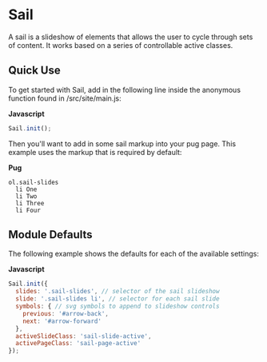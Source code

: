 # Sail

A sail is a slideshow of elements that allows the user to cycle through sets of content. It works based on a series of controllable active classes.

## Quick Use

To get started with Sail, add in the following line inside the anonymous function found in /src/site/main.js:

**Javascript**

```js
Sail.init();
```

Then you'll want to add in some sail markup into your pug page. This example uses the markup that is required by default:

**Pug**

```pug
ol.sail-slides
  li One
  li Two
  li Three
  li Four
```

## Module Defaults

The following example shows the defaults for each of the available settings:

**Javascript**

```js
Sail.init({
  slides: '.sail-slides', // selector of the sail slideshow
  slide: '.sail-slides li', // selector for each sail slide
  symbols: { // svg symbols to append to slideshow controls
    previous: '#arrow-back',
    next: '#arrow-forward'
  },
  activeSlideClass: 'sail-slide-active',
  activePageClass: 'sail-page-active'
});
```
